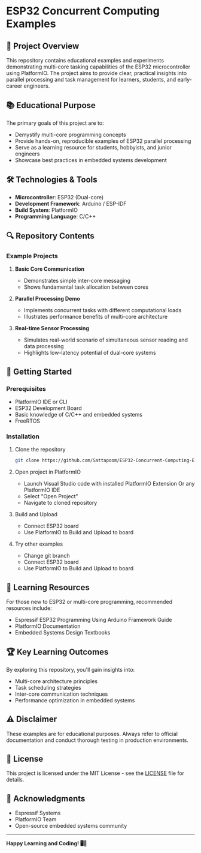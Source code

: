 # ESP32 Concurrent Computing Examples

## 🚀 Project Overview

This repository contains educational examples and experiments demonstrating multi-core tasking capabilities of the ESP32 microcontroller using PlatformIO. The project aims to provide clear, practical insights into parallel processing and task management for learners, students, and early-career engineers.

## 📚 Educational Purpose

The primary goals of this project are to:

- Demystify multi-core programming concepts
- Provide hands-on, reproducible examples of ESP32 parallel processing
- Serve as a learning resource for students, hobbyists, and junior engineers
- Showcase best practices in embedded systems development

## 🛠 Technologies & Tools

- **Microcontroller**: ESP32 (Dual-core)
- **Development Framework**: Arduino / ESP-IDF
- **Build System**: PlatformIO
- **Programming Language**: C/C++

## 🔍 Repository Contents

### Example Projects

1. **Basic Core Communication**

   - Demonstrates simple inter-core messaging
   - Shows fundamental task allocation between cores

2. **Parallel Processing Demo**

   - Implements concurrent tasks with different computational loads
   - Illustrates performance benefits of multi-core architecture

3. **Real-time Sensor Processing**
   - Simulates real-world scenario of simultaneous sensor reading and data processing
   - Highlights low-latency potential of dual-core systems

## 🚦 Getting Started

### Prerequisites

- PlatformIO IDE or CLI
- ESP32 Development Board
- Basic knowledge of C/C++ and embedded systems
- FreeRTOS

### Installation

1. Clone the repository

   ```bash
   git clone https://github.com/Sattapoom/ESP32-Concurrent-Computing-Examples.git
   ```

2. Open project in PlatformIO

   - Launch Visual Studio code with installed PlatformIO Extension Or any PlatformIO IDE
   - Select "Open Project"
   - Navigate to cloned repository

3. Build and Upload

   - Connect ESP32 board
   - Use PlatformIO to Build and Upload to board

4. Try other examples
   - Change git branch
   - Connect ESP32 board
   - Use PlatformIO to Build and Upload to board

## 📖 Learning Resources

For those new to ESP32 or multi-core programming, recommended resources include:

- Espressif ESP32 Programming Using Arduino Framework Guide
- PlatformIO Documentation
- Embedded Systems Design Textbooks

## 🏆 Key Learning Outcomes

By exploring this repository, you'll gain insights into:

- Multi-core architecture principles
- Task scheduling strategies
- Inter-core communication techniques
- Performance optimization in embedded systems

## ⚠️ Disclaimer

These examples are for educational purposes. Always refer to official documentation and conduct thorough testing in production environments.

## 📝 License

This project is licensed under the MIT License - see the [LICENSE](LICENSE) file for details.

## 🌟 Acknowledgments

- Espressif Systems
- PlatformIO Team
- Open-source embedded systems community

---

**Happy Learning and Coding! 🖥️🤖**
